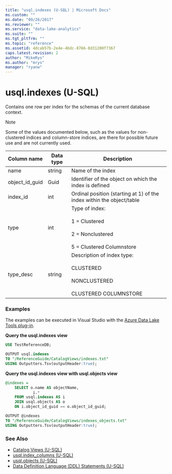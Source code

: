 ```yaml
---
title: "usql.indexes (U-SQL) | Microsoft Docs"
ms.custom: ""
ms.date: "09/26/2017"
ms.reviewer: ""
ms.service: "data-lake-analytics"
ms.suite: ""
ms.tgt_pltfrm: ""
ms.topic: "reference"
ms.assetid: 4dcab57b-2e4e-4bdc-8766-8d31200f7367
caps.latest.revision: 2
author: "MikeRys"
ms.author: "mrys"
manager: "ryanw"
---
```

# usql.indexes (U-SQL)
Contains one row per index for the schemas of the current database context.

> [!NOTE]
> Some of the values documented below, such as the values for non-clustered indices and column-store indices, are there for possible future use and are not currently used.

Column name  |Data type  |Description  
---------|---------|---------
name     |string         |Name of the index        
object_id_guid     |Guid         |Identifier of the object on which the index is defined         
index_id     |int         |Ordinal position (starting at 1) of the index within the object/table         
type     |int         |Type of index:<br><br> 1 = Clustered<br><br>2 = Nonclustered<br><br>5 = Clustered Columnstore           
type_desc     |string         |Description of index type:<br><br> CLUSTERED<br><br>NONCLUSTERED<br><br> CLUSTERED COLUMNSTORE  

### Examples
The examples can be executed in Visual Studio with the [Azure Data Lake Tools plug-in](https://www.microsoft.com/download/details.aspx?id=49504). 

**Query the usql.indexes view**
```sql
USE TestReferenceDB;

OUTPUT usql.indexes
TO "/ReferenceGuide/CatalogViews/indexes.txt"
USING Outputters.Tsv(outputHeader:true);
```

**Query the usql.indexes view with usql.objects view**
```sql
@indexes =
    SELECT o.name AS objectName,
            i.*
    FROM usql.indexes AS i
    JOIN usql.objects AS o
    ON i.object_id_guid == o.object_id_guid;

OUTPUT @indexes
TO "/ReferenceGuide/CatalogViews/indexes_objects.txt"
USING Outputters.Tsv(outputHeader:true);  
```

### See Also
* [Catalog Views (U-SQL)](catalog-views-u-sql.md)
* [usql.index_columns (U-SQL)](usql-index-columns-u-sql.md)
* [usql.objects (U-SQL)](usql-objects-u-sql.md)
* [Data Definition Language (DDL) Statements (U-SQL)](data-definition-language-ddl-statements-u-sql.md)
